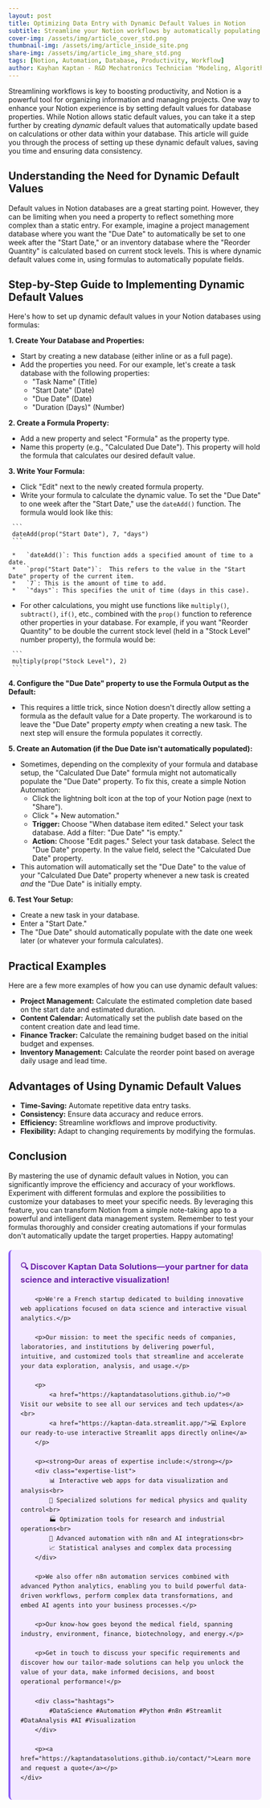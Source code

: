 ```yaml
---
layout: post
title: Optimizing Data Entry with Dynamic Default Values in Notion
subtitle: Streamline your Notion workflows by automatically populating database fields with calculated default values.
cover-img: /assets/img/article_cover_std.png
thumbnail-img: /assets/img/article_inside_site.png
share-img: /assets/img/article_img_share_std.png
tags: [Notion, Automation, Database, Productivity, Workflow]
author: Kayhan Kaptan - R&D Mechatronics Technician "Modeling, Algorithms, Validation" TEAM - Expert in Medical Physics Quality Control
---
```


Streamlining workflows is key to boosting productivity, and Notion is a powerful tool for organizing information and managing projects. One way to enhance your Notion experience is by setting default values for database properties. While Notion allows static default values, you can take it a step further by creating *dynamic* default values that automatically update based on calculations or other data within your database. This article will guide you through the process of setting up these dynamic default values, saving you time and ensuring data consistency.

## Understanding the Need for Dynamic Default Values

Default values in Notion databases are a great starting point. However, they can be limiting when you need a property to reflect something more complex than a static entry.  For example, imagine a project management database where you want the "Due Date" to automatically be set to one week after the "Start Date," or an inventory database where the "Reorder Quantity" is calculated based on current stock levels. This is where dynamic default values come in, using formulas to automatically populate fields.

## Step-by-Step Guide to Implementing Dynamic Default Values

Here's how to set up dynamic default values in your Notion databases using formulas:

**1. Create Your Database and Properties:**

   *   Start by creating a new database (either inline or as a full page).
   *   Add the properties you need. For our example, let's create a task database with the following properties:
        *   "Task Name" (Title)
        *   "Start Date" (Date)
        *   "Due Date" (Date)
        *   "Duration (Days)" (Number)

**2. Create a Formula Property:**

   *   Add a new property and select "Formula" as the property type.
   *   Name this property (e.g., "Calculated Due Date"). This property will hold the formula that calculates our desired default value.

**3. Write Your Formula:**

   *   Click "Edit" next to the newly created formula property.
   *   Write your formula to calculate the dynamic value. To set the "Due Date" to one week after the "Start Date," use the `dateAdd()` function. The formula would look like this:

     ```
     dateAdd(prop("Start Date"), 7, "days")
     ```

     *   `dateAdd()`: This function adds a specified amount of time to a date.
     *   `prop("Start Date")`:  This refers to the value in the "Start Date" property of the current item.
     *   `7`: This is the amount of time to add.
     *   `"days"`: This specifies the unit of time (days in this case).

   *   For other calculations, you might use functions like `multiply()`, `subtract()`, `if()`, etc., combined with the `prop()` function to reference other properties in your database.  For example, if you want "Reorder Quantity" to be double the current stock level (held in a "Stock Level" number property), the formula would be:

     ```
     multiply(prop("Stock Level"), 2)
     ```

**4. Configure the "Due Date" property to use the Formula Output as the Default:**

* This requires a little trick, since Notion doesn't directly allow setting a formula as the default value for a Date property.  The workaround is to leave the "Due Date" property *empty* when creating a new task.  The next step will ensure the formula populates it correctly.

**5. Create an Automation (if the Due Date isn't automatically populated):**

*  Sometimes, depending on the complexity of your formula and database setup, the "Calculated Due Date" formula might not automatically populate the "Due Date" property.  To fix this, create a simple Notion Automation:
    * Click the lightning bolt icon at the top of your Notion page (next to "Share").
    * Click "+ New automation."
    * **Trigger:** Choose "When database item edited." Select your task database.  Add a filter: "Due Date" "is empty."
    * **Action:** Choose "Edit pages." Select your task database.  Select the "Due Date" property. In the value field, select the "Calculated Due Date" property.
* This automation will automatically set the "Due Date" to the value of your "Calculated Due Date" property whenever a new task is created *and* the "Due Date" is initially empty.

**6. Test Your Setup:**

   *   Create a new task in your database.
   *   Enter a "Start Date."
   *   The "Due Date" should automatically populate with the date one week later (or whatever your formula calculates).

## Practical Examples

Here are a few more examples of how you can use dynamic default values:

*   **Project Management:** Calculate the estimated completion date based on the start date and estimated duration.
*   **Content Calendar:** Automatically set the publish date based on the content creation date and lead time.
*   **Finance Tracker:** Calculate the remaining budget based on the initial budget and expenses.
*   **Inventory Management:** Calculate the reorder point based on average daily usage and lead time.

## Advantages of Using Dynamic Default Values

*   **Time-Saving:** Automate repetitive data entry tasks.
*   **Consistency:** Ensure data accuracy and reduce errors.
*   **Efficiency:** Streamline workflows and improve productivity.
*   **Flexibility:** Adapt to changing requirements by modifying the formulas.

## Conclusion

By mastering the use of dynamic default values in Notion, you can significantly improve the efficiency and accuracy of your workflows. Experiment with different formulas and explore the possibilities to customize your databases to meet your specific needs. By leveraging this feature, you can transform Notion from a simple note-taking app to a powerful and intelligent data management system. Remember to test your formulas thoroughly and consider creating automations if your formulas don't automatically update the target properties. Happy automating!

<html lang="fr">
<head>
    <meta charset="UTF-8">
    <meta name="viewport" content="width=device-width, initial-scale=1.0">
    <title>Kaptan Data Solutions</title>
    <style>
        .citation {
            background-color: #f3e8ff;
            border-left: 4px solid #8b5cf6;
            padding: 20px;
            margin: 20px 0;
            border-radius: 8px;
            font-family: -apple-system, BlinkMacSystemFont, 'Segoe UI', Roboto, sans-serif;
            line-height: 1.6;
        }
        .citation h3 {
            color: #6b21a8;
            margin-top: 0;
        }
        .citation a {
            color: #7c3aed;
            text-decoration: none;
        }
        .citation a:hover {
            text-decoration: underline;
        }
        .expertise-list {
            margin: 15px 0;
        }
        .hashtags {
            font-weight: bold;
            color: #7c3aed;
            margin-top: 15px;
        }
    </style>
</head>
<body>
    <div class="citation">
        <h3>🔍 Discover Kaptan Data Solutions—your partner for data science and interactive visualization!</h3>
        
        <p>We're a French startup dedicated to building innovative web applications focused on data science and interactive visual analytics.</p>
        
        <p>Our mission: to meet the specific needs of companies, laboratories, and institutions by delivering powerful, intuitive, and customized tools that streamline and accelerate your data exploration, analysis, and usage.</p>
        
        <p>
            <a href="https://kaptandatasolutions.github.io/">🌐 Visit our website to see all our services and tech updates</a><br>
            <a href="https://kaptan-data.streamlit.app/">💻 Explore our ready-to-use interactive Streamlit apps directly online</a>
        </p>
        
        <p><strong>Our areas of expertise include:</strong></p>
        <div class="expertise-list">
            📊 Interactive web apps for data visualization and analysis<br>
            🔬 Specialized solutions for medical physics and quality control<br>
            🏭 Optimization tools for research and industrial operations<br>
            🤖 Advanced automation with n8n and AI integrations<br>
            📈 Statistical analyses and complex data processing
        </div>
        
        <p>We also offer n8n automation services combined with advanced Python analytics, enabling you to build powerful data-driven workflows, perform complex data transformations, and embed AI agents into your business processes.</p>
        
        <p>Our know-how goes beyond the medical field, spanning industry, environment, finance, biotechnology, and energy.</p>
        
        <p>Get in touch to discuss your specific requirements and discover how our tailor-made solutions can help you unlock the value of your data, make informed decisions, and boost operational performance!</p>
        
        <div class="hashtags">
            #DataScience #Automation #Python #n8n #Streamlit #DataAnalysis #AI #Visualization
        </div>
        
        <p><a href="https://kaptandatasolutions.github.io/contact/">Learn more and request a quote</a></p>
    </div>
</body>
</html>  
